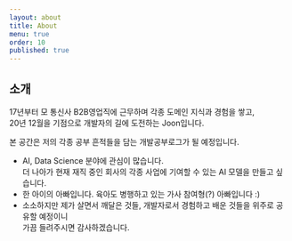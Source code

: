```yaml
---
layout: about
title: About
menu: true
order: 10
published: true
---
```


## 소개

17년부터 모 통신사 B2B영업직에 근무하며 각종 도메인 지식과 경험을 쌓고,    
20년 12월을 기점으로 개발자의 길에 도전하는 Joon입니다.  

본 공간은 저의 각종 공부 흔적들을 담는 개발공부로그가 될 예정입니다.

* AI, Data Science 분야에 관심이 많습니다.  
  더 나아가 현재 재직 중인 회사의 각종 사업에 기여할 수 있는 AI 모델을 만들고 싶습니다. 
* 한 아이의 아빠입니다.  육아도 병행하고 있는 가사 참여형(?) 아빠입니다 :)
* 소소하지만 제가 살면서 깨달은 것들, 개발자로서 경험하고 배운 것들을 위주로 공유할 예정이니  
  가끔 들려주시면 감사하겠습니다.

